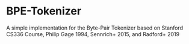 # BPE-Tokenizer
A simple implementation for the Byte-Pair Tokenizer based on Stanford CS336 Course, Philip Gage 1994, Sennrich+ 2015, and Radford+ 2019

